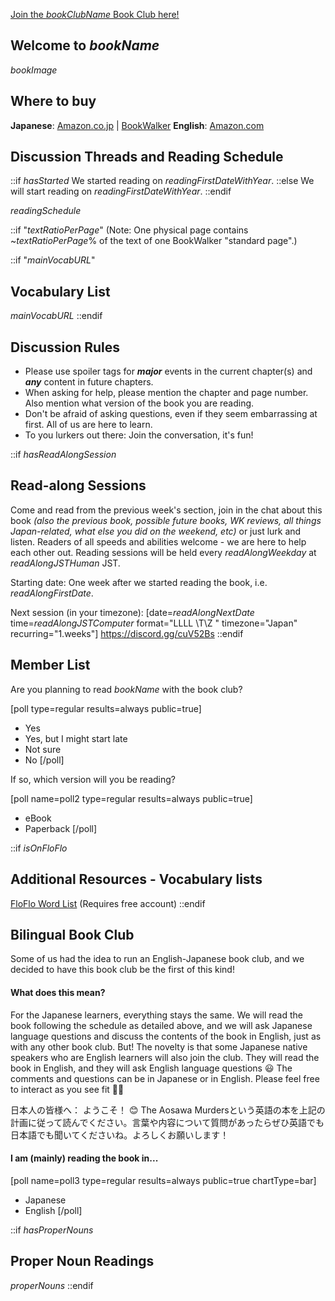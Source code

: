 <!-- 
$bookName$ ($bookClubName$ Book Club)

^^^^^^^^^^^^^^^ Use this for the thread title!
-->

[Join the $bookClubName$ Book Club here!]($bookClubURL$) 

## Welcome to $bookName$
$bookImage$

 ## Where to buy 
**Japanese**: [Amazon.co.jp](https://www.amazon.co.jp/dp/product/404371002X/ref=as_li_tf_tl) | [BookWalker](https://bookwalker.jp/ded0f105d4-9761-417e-b5b4-b1cdd6426f3f/)
**English**: [Amazon.com](https://www.amazon.com/Aosawa-Murders-Riku-Onda-ebook/dp/B07QN87LQB)

## Discussion Threads and Reading Schedule
::if $hasStarted$
We started reading on $readingFirstDateWithYear$.
::else
We will start reading on $readingFirstDateWithYear$.
::endif

$readingSchedule$

::if "$textRatioPerPage$"
(Note: One physical page contains ~$textRatioPerPage$% of the text of one BookWalker "standard page".)

::if "$mainVocabURL$"
## Vocabulary List

$mainVocabURL$
::endif

## Discussion Rules
 * Please use spoiler tags for **_major_** events in the current chapter(s) and **_any_** content in future chapters. 
* When asking for help, please mention the chapter and page number. Also mention what version of the book you are reading. 
* Don't be afraid of asking questions, even if they seem embarrassing at first. All of us are here to learn. 
* To you lurkers out there: Join the conversation, it's fun! 

::if $hasReadAlongSession$
## Read-along Sessions

Come and read from the previous week's section, join in the chat about this book _(also the previous book, possible future books, WK reviews, all things Japan-related, what else you did on the weekend, etc)_ or just lurk and listen.  Readers of all speeds and abilities welcome - we are here to help each other out. Reading sessions will be held every $readAlongWeekday$ at $readAlongJSTHuman$ JST. 

Starting date: One week after we started reading the book, i.e. $readAlongFirstDate$.

Next session (in your timezone): [date=$readAlongNextDate$ time=$readAlongJSTComputer$ format="LLLL \T\Z " timezone="Japan" recurring="1.weeks"]
https://discord.gg/cuV52Bs 
::endif

## Member List

Are you planning to read $bookName$ with the book club?

[poll type=regular results=always public=true]
* Yes
* Yes, but I might start late
* Not sure
* No
[/poll]

If so, which version will you be reading?

[poll name=poll2 type=regular results=always public=true]
* eBook
* Paperback
[/poll]

::if $isOnFloFlo$
## Additional Resources - Vocabulary lists
[FloFlo Word List](https://floflo.moe/books/) (Requires free account)
::endif

## Bilingual Book Club

Some of us had the idea to run an English-Japanese book club, and we decided to have this book club be the first of this kind!

#### What does this mean?

For the Japanese learners, everything stays the same. We will read the book following the schedule as detailed above, and we will ask Japanese language questions and discuss the contents of the book in English, just as with any other book club.
But! The novelty is that some Japanese native speakers who are English learners will also join the club. They will read the book in English, and they will ask English language questions :smiley: The comments and questions can be in Japanese or in English. Please feel free to interact as you see fit :bowing_woman:

日本人の皆様へ：
ようこそ！ :blush: The Aosawa Murdersという英語の本を上記の計画に従って読んでください。言葉や内容について質問があったらぜひ英語でも日本語でも聞いてくださいね。よろしくお願いします！

#### I am (mainly) reading the book in...

[poll name=poll3 type=regular results=always public=true chartType=bar]
* Japanese
* English
  [/poll]

::if $hasProperNouns$
## Proper Noun Readings
$properNouns$
::endif
